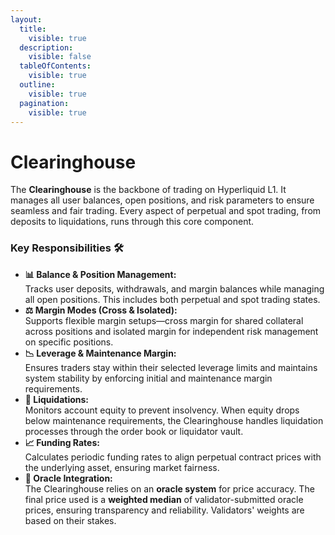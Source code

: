 ```yaml
---
layout:
  title:
    visible: true
  description:
    visible: false
  tableOfContents:
    visible: true
  outline:
    visible: true
  pagination:
    visible: true
---
```


# Clearinghouse

The **Clearinghouse** is the backbone of trading on Hyperliquid L1. It manages all user balances, open positions, and risk parameters to ensure seamless and fair trading. Every aspect of perpetual and spot trading, from deposits to liquidations, runs through this core component.

### **Key Responsibilities** 🛠️

* **📊 Balance & Position Management:**\
  Tracks user deposits, withdrawals, and margin balances while managing all open positions. This includes both perpetual and spot trading states.
* **⚖️ Margin Modes (Cross & Isolated):**\
  Supports flexible margin setups—cross margin for shared collateral across positions and isolated margin for independent risk management on specific positions.
* **📉 Leverage & Maintenance Margin:**\
  Ensures traders stay within their selected leverage limits and maintains system stability by enforcing initial and maintenance margin requirements.
* **🚨 Liquidations:**\
  Monitors account equity to prevent insolvency. When equity drops below maintenance requirements, the Clearinghouse handles liquidation processes through the order book or liquidator vault.
* **📈 Funding Rates:**\
  Calculates periodic funding rates to align perpetual contract prices with the underlying asset, ensuring market fairness.
* **📡 Oracle Integration:**\
  The Clearinghouse relies on an **oracle system** for price accuracy. The final price used is a **weighted median** of validator-submitted oracle prices, ensuring transparency and reliability. Validators' weights are based on their stakes.
